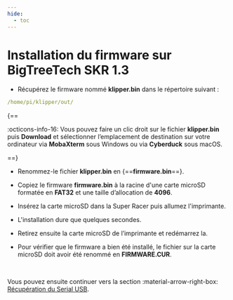 ```yaml
---
hide:
  - toc
---
```


# Installation du firmware sur BigTreeTech SKR 1.3

- Récupérez le firmware nommé **klipper.bin** dans le répertoire suivant :

``` yaml
/home/pi/klipper/out/
```

{==

:octicons-info-16: Vous pouvez faire un clic droit sur le fichier **klipper.bin** puis **Download** et sélectionner l’emplacement de destination sur votre ordinateur via **MobaXterm** sous Windows ou via **Cyberduck** sous macOS.

==}

- Renommez-le fichier **klipper.bin** en {==**firmware.bin**==}.

- Copiez le firmware **firmware.bin** à la racine d'une carte microSD formatée en **FAT32** et une taille d’allocation de **4096**.

- Insérez la carte microSD dans la Super Racer puis allumez l'imprimante.

- L'installation dure que quelques secondes.

- Retirez ensuite la carte microSD de l’imprimante et redémarrez la.

- Pour vérifier que le firmware a bien été installé, le fichier sur la carte microSD doit avoir été renommé en **FIRMWARE.CUR**.

<br />

Vous pouvez ensuite continuer vers la section :material-arrow-right-box: [Récupération du Serial USB](../configurations/recuperation-du-serial-usb.md).
